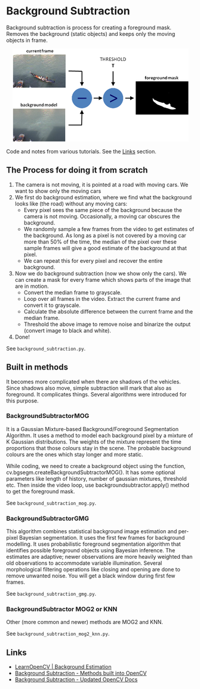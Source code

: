 # Background Subtraction
Background subtraction is process for creating a foreground mask. Removes the background (static objects) and keeps only the moving objects in frame.

<p align="center">
  <img src="image.png" />
</p>

Code and notes from various tutorials. See the [Links](#links) section.

## The Process for doing it from scratch
1. The camera is not moving, it is pointed at a road with moving cars. We want to show only the moving cars
2. We first do background estimation, where we find what the background looks like (the road) without any moving cars:
   - Every pixel sees the same piece of the background because the camera is not moving. Occasionally, a moving car obscures the background.
   - We randomly sample a few frames from the video to get estimates of the background. As long as a pixel is not covered by a moving car more than 50% of the time, the median of the pixel over these sample frames will give a good estimate of the background at that pixel.
   - We can repeat this for every pixel and recover the entire background.
3. Now we do background subtraction (now we show only the cars). We can create a mask for every frame which shows parts of the image that are in motion.
   - Convert the median frame to grayscale.
   - Loop over all frames in the video. Extract the current frame and convert it to grayscale.
   - Calculate the absolute difference between the current frame and the median frame.
   - Threshold the above image to remove noise and binarize the output (convert image to black and white).
4. Done!

See `background_subtraction.py`.

## Built in methods
It becomes more complicated when there are shadows of the vehicles. Since shadows also move, simple subtraction will mark that also as foreground. It complicates things. Several algorithms were introduced for this purpose. 

### BackgroundSubtractorMOG
It is a Gaussian Mixture-based Background/Foreground Segmentation Algorithm. It uses a method to model each background pixel by a mixture of K Gaussian distributions. The weights of the mixture represent the time proportions that those colours stay in the scene. The probable background colours are the ones which stay longer and more static.

While coding, we need to create a background object using the function, cv.bgsegm.createBackgroundSubtractorMOG(). It has some optional parameters like length of history, number of gaussian mixtures, threshold etc. Then inside the video loop, use backgroundsubtractor.apply() method to get the foreground mask.

See `background_subtraction_mog.py`.

### BackgroundSubtractorGMG
This algorithm combines statistical background image estimation and per-pixel Bayesian segmentation. It uses the first few frames for background modelling. It uses probabilistic foreground segmentation algorithm that identifies possible foreground objects using Bayesian inference. The estimates are adaptive; newer observations are more heavily weighted than old observations to accommodate variable illumination. Several morphological filtering operations like closing and opening are done to remove unwanted noise. You will get a black window during first few frames.

See `background_subtraction_gmg.py`.

### BackgroundSubtractor MOG2 or KNN
Other (more common and newer) methods are MOG2 and KNN.

See `background_subtraction_mog2_knn.py`.

## Links
- [LearnOpenCV | Background Estimation](https://learnopencv.com/simple-background-estimation-in-videos-using-opencv-c-python/)
- [Background Subtraction - Methods built into OpenCV](https://docs.opencv.org/3.4/d8/d38/tutorial_bgsegm_bg_subtraction.html)
- [Background Subtraction - Updated OpenCV Docs](https://docs.opencv.org/3.4/d1/dc5/tutorial_background_subtraction.html)